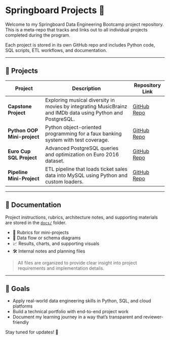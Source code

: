 # Springboard Projects 🚀

Welcome to my Springboard Data Engineering Bootcamp project repository. This is a meta-repo that tracks and links out to all individual projects completed during the program.

Each project is stored in its own GitHub repo and includes Python code, SQL scripts, ETL workflows, and documentation.

---

## 📌 Projects

| Project | Description | Repository Link |
|---------|-------------|-----------------|
| **Capstone Project** | Exploring musical diversity in movies by integrating MusicBrainz and IMDb data using Python and PostgreSQL. | [GitHub Repo](https://github.com/mtholahan/Springboard-Capstone) |
| **Python OOP Mini-project** | Python object-oriented programming for a faux banking system with test coverage. | [GitHub Repo](https://github.com/mtholahan/FauxBankingSystem) |
| **Euro Cup SQL Project** | Advanced PostgreSQL queries and optimization on Euro 2016 dataset. | [GitHub Repo](https://github.com/mtholahan/euro-cup-sql-project) |
| **Pipeline Mini-Project** | ETL pipeline that loads ticket sales data into MySQL using Python and custom loaders. | [GitHub Repo](https://github.com/mtholahan/data-pipeline-ticket-sales) |

---

## 📂 Documentation

Project instructions, rubrics, architecture notes, and supporting materials are stored in the [`docs/`](./docs) folder.  

- 🧾 Rubrics for mini-projects  
- 🧱 Data flow or schema diagrams  
- 📈 Results, charts, and supporting visuals  
- 🛠️ Internal notes and planning files

> All files are organized to provide clear insight into project requirements and implementation details.

---

## 🎯 Goals

- Apply real-world data engineering skills in Python, SQL, and cloud platforms  
- Build a technical portfolio with end-to-end project work  
- Document my learning journey in a way that’s transparent and reviewer-friendly

Stay tuned for updates! 🚀
